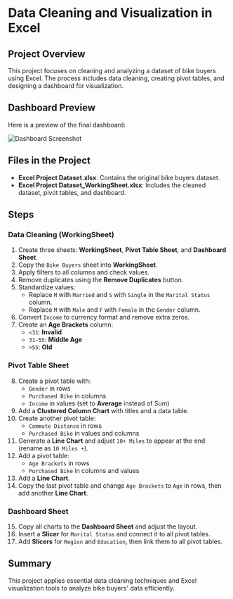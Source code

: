 # Data Cleaning and Visualization in Excel

## Project Overview
This project focuses on cleaning and analyzing a dataset of bike buyers using Excel. The process includes data cleaning, creating pivot tables, and designing a dashboard for visualization.

## Dashboard Preview
Here is a preview of the final dashboard:

![Dashboard Screenshot](dashboard.png)

## Files in the Project
- **Excel Project Dataset.xlsx**: Contains the original bike buyers dataset.
- **Excel Project Dataset_WorkingSheet.xlsx**: Includes the cleaned dataset, pivot tables, and dashboard.

## Steps

### Data Cleaning (WorkingSheet)
1. Create three sheets: **WorkingSheet**, **Pivot Table Sheet**, and **Dashboard Sheet**.
2. Copy the `Bike Buyers` sheet into **WorkingSheet**.
3. Apply filters to all columns and check values.
4. Remove duplicates using the **Remove Duplicates** button.
5. Standardize values:
   - Replace `M` with `Married` and `S` with `Single` in the `Marital Status` column.
   - Replace `M` with `Male` and `F` with `Female` in the `Gender` column.
6. Convert `Income` to currency format and remove extra zeros.
7. Create an **Age Brackets** column:
   - `<31`: **Invalid**
   - `31-55`: **Middle Age**
   - `>55`: **Old**

### Pivot Table Sheet
8. Create a pivot table with:
   - `Gender` in rows
   - `Purchased Bike` in columns
   - `Income` in values (set to **Average** instead of Sum)
9. Add a **Clustered Column Chart** with titles and a data table.
10. Create another pivot table:
    - `Commute Distance` in rows
    - `Purchased Bike` in values and columns
11. Generate a **Line Chart** and adjust `10+ Miles` to appear at the end (rename as `10 Miles +`).
12. Add a pivot table:
    - `Age Brackets` in rows
    - `Purchased Bike` in columns and values
13. Add a **Line Chart**.
14. Copy the last pivot table and change `Age Brackets` to `Age` in rows, then add another **Line Chart**.

### Dashboard Sheet
15. Copy all charts to the **Dashboard Sheet** and adjust the layout.
16. Insert a **Slicer** for `Marital Status` and connect it to all pivot tables.
17. Add **Slicers** for `Region` and `Education`, then link them to all pivot tables.

## Summary
This project applies essential data cleaning techniques and Excel visualization tools to analyze bike buyers' data efficiently.

